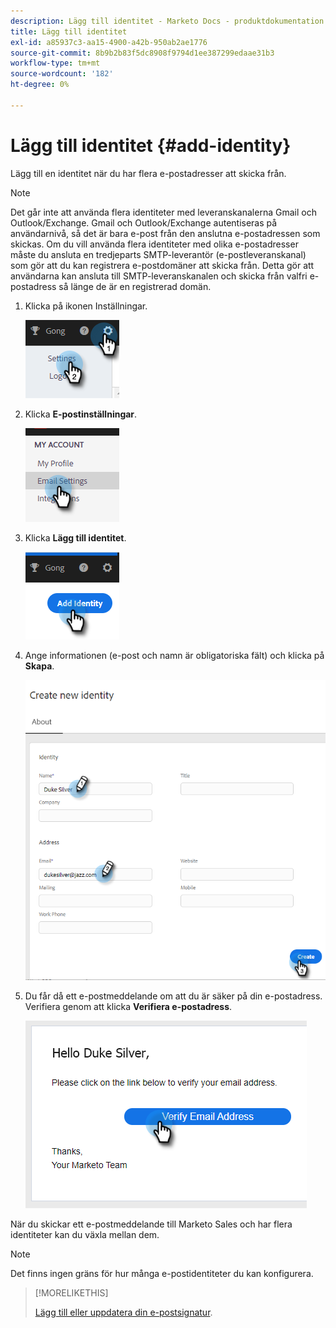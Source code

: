 ```yaml
---
description: Lägg till identitet - Marketo Docs - produktdokumentation
title: Lägg till identitet
exl-id: a85937c3-aa15-4900-a42b-950ab2ae1776
source-git-commit: 8b9b2b83f5dc8908f9794d1ee387299edaae31b3
workflow-type: tm+mt
source-wordcount: '182'
ht-degree: 0%

---
```


# Lägg till identitet {#add-identity}

Lägg till en identitet när du har flera e-postadresser att skicka från.

>[!NOTE]
>
>Det går inte att använda flera identiteter med leveranskanalerna Gmail och Outlook/Exchange. Gmail och Outlook/Exchange autentiseras på användarnivå, så det är bara e-post från den anslutna e-postadressen som skickas. Om du vill använda flera identiteter med olika e-postadresser måste du ansluta en tredjeparts SMTP-leverantör (e-postleveranskanal) som gör att du kan registrera e-postdomäner att skicka från. Detta gör att användarna kan ansluta till SMTP-leveranskanalen och skicka från valfri e-postadress så länge de är en registrerad domän.

1. Klicka på ikonen Inställningar.

   ![](assets/add-identity-1.png)

1. Klicka **E-postinställningar**.

   ![](assets/add-identity-2.png)

1. Klicka **Lägg till identitet**.

   ![](assets/add-identity-3.png)

1. Ange informationen (e-post och namn är obligatoriska fält) och klicka på **Skapa**.

   ![](assets/add-identity-4.png)

1. Du får då ett e-postmeddelande om att du är säker på din e-postadress. Verifiera genom att klicka **Verifiera e-postadress**.

   ![](assets/add-identity-5.png)

När du skickar ett e-postmeddelande till Marketo Sales och har flera identiteter kan du växla mellan dem.

>[!NOTE]
>
>Det finns ingen gräns för hur många e-postidentiteter du kan konfigurera.

>[!MORELIKETHIS]
>
>[Lägg till eller uppdatera din e-postsignatur](/help/marketo/product-docs/marketo-sales-insight/actions/getting-started/email-settings/add-or-update-your-email-signature.md).
